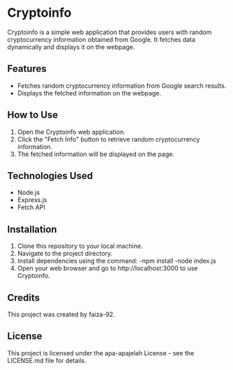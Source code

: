 # Cryptoinfo

Cryptoinfo is a simple web application that provides users with random cryptocurrency information obtained from Google. It fetches data dynamically and displays it on the webpage.

## Features
- Fetches random cryptocurrency information from Google search results.
- Displays the fetched information on the webpage.

## How to Use
1. Open the Cryptoinfo web application.
2. Click the "Fetch Info" button to retrieve random cryptocurrency information.
3. The fetched information will be displayed on the page.

## Technologies Used
- Node.js
- Express.js
- Fetch API

## Installation
1. Clone this repository to your local machine.
2. Navigate to the project directory.
3. Install dependencies using the command:
   -npm install
   -node index.js
5. Open your web browser and go to http://localhost:3000 to use Cryptoinfo.

## Credits
This project was created by faiza-92.

## License
This project is licensed under the apa-apajelah License - see the LICENSE.md file for details.

